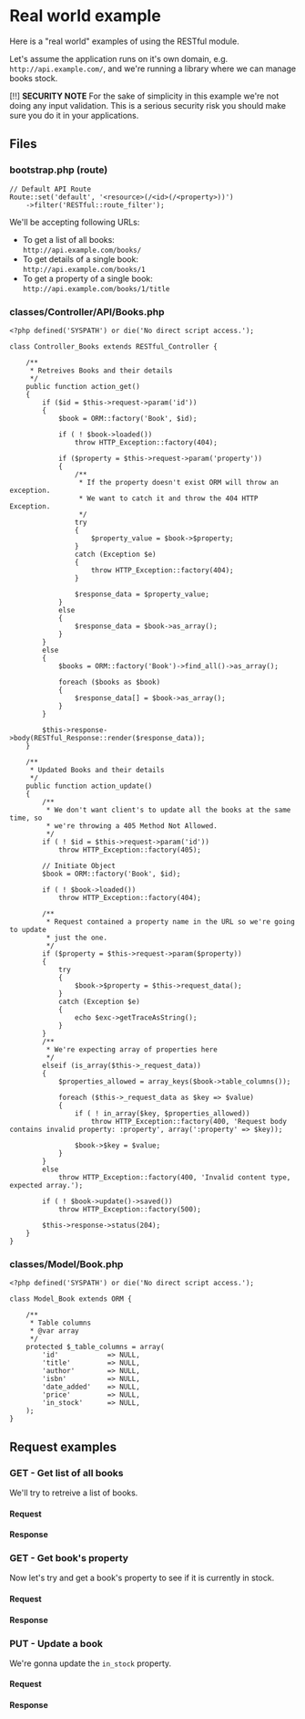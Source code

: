 # Real world example

Here is a "real world" examples of using the RESTful module.

Let's assume the application runs on it's own domain, e.g. `http://api.example.com/`,
and we're running a library where we can manage books stock.

[!!] **SECURITY NOTE**
For the sake of simplicity in this example we're not doing any input
validation. This is a serious security risk you should make sure you do it in
your applications.


## Files

### bootstrap.php (route)

    // Default API Route
    Route::set('default', '<resource>(/<id>(/<property>))')
        ->filter('RESTful::route_filter');

We'll be accepting following URLs:

- To get a list of all books:  
    `http://api.example.com/books/`
- To get details of a single book:  
    `http://api.example.com/books/1`
- To get a property of a single book:  
    `http://api.example.com/books/1/title`

### classes/Controller/API/Books.php

    <?php defined('SYSPATH') or die('No direct script access.');

    class Controller_Books extends RESTful_Controller {

        /**
         * Retreives Books and their details
         */
        public function action_get()
        {
            if ($id = $this->request->param('id'))
            {
                $book = ORM::factory('Book', $id);

                if ( ! $book->loaded())
                    throw HTTP_Exception::factory(404);

                if ($property = $this->request->param('property'))
                {
                    /**
                     * If the property doesn't exist ORM will throw an exception.
                     * We want to catch it and throw the 404 HTTP Exception.
                     */
                    try
                    {
                        $property_value = $book->$property;
                    }
                    catch (Exception $e)
                    {
                        throw HTTP_Exception::factory(404);
                    }

                    $response_data = $property_value;
                }
                else
                {
                    $response_data = $book->as_array();
                }
            }
            else
            {
                $books = ORM::factory('Book')->find_all()->as_array();

                foreach ($books as $book)
                {
                    $response_data[] = $book->as_array();
                }
            }

            $this->response->body(RESTful_Response::render($response_data));
        }

        /**
         * Updated Books and their details
         */
        public function action_update()
        {
            /**
             * We don't want client's to update all the books at the same time, so
             * we're throwing a 405 Method Not Allowed.
             */
            if ( ! $id = $this->request->param('id'))
                throw HTTP_Exception::factory(405);

            // Initiate Object
            $book = ORM::factory('Book', $id);

            if ( ! $book->loaded())
                throw HTTP_Exception::factory(404);

            /**
             * Request contained a property name in the URL so we're going to update
             * just the one.
             */
            if ($property = $this->request->param($property))
            {
                try
                {
                    $book->$property = $this->request_data();
                }
                catch (Exception $e)
                {
                    echo $exc->getTraceAsString();
                }
            }
            /**
             * We're expecting array of properties here
             */
            elseif (is_array($this->_request_data))
            {
                $properties_allowed = array_keys($book->table_columns());

                foreach ($this->_request_data as $key => $value)
                {
                    if ( ! in_array($key, $properties_allowed))
                        throw HTTP_Exception::factory(400, 'Request body contains invalid property: :property', array(':property' => $key));

                    $book->$key = $value;
                }
            }
            else
                throw HTTP_Exception::factory(400, 'Invalid content type, expected array.');

            if ( ! $book->update()->saved())
                throw HTTP_Exception::factory(500);

            $this->response->status(204);
        }
    }


### classes/Model/Book.php

    <?php defined('SYSPATH') or die('No direct script access.');

    class Model_Book extends ORM {

        /**
         * Table columns
         * @var array
         */
        protected $_table_columns = array(
            'id'            => NULL,
            'title'         => NULL,
            'author'        => NULL,
            'isbn'          => NULL,
            'date_added'    => NULL,
            'price'         => NULL,
            'in_stock'      => NULL,
        );
    }


## Request examples


### GET - Get list of all books

We'll try to retreive a list of books.

#### Request


#### Response


### GET - Get book's property

Now let's try and get a book's property to see if it is currently in stock.

#### Request


#### Response


### PUT - Update a book

We're gonna update the `in_stock` property.

#### Request


#### Response

